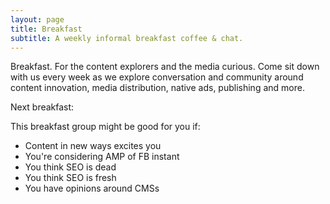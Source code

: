 ```yaml
---
layout: page
title: Breakfast
subtitle: A weekly informal breakfast coffee & chat.
---
```


Breakfast.
For the content explorers and the media curious. Come sit down with us every week as we explore conversation and community around content innovation, media distribution, native ads, publishing and more.

Next breakfast:


This breakfast group might be good for you if:
- Content in new ways excites you
- You're considering AMP of FB instant
- You think SEO is dead
- You think SEO is fresh
- You have opinions around CMSs
